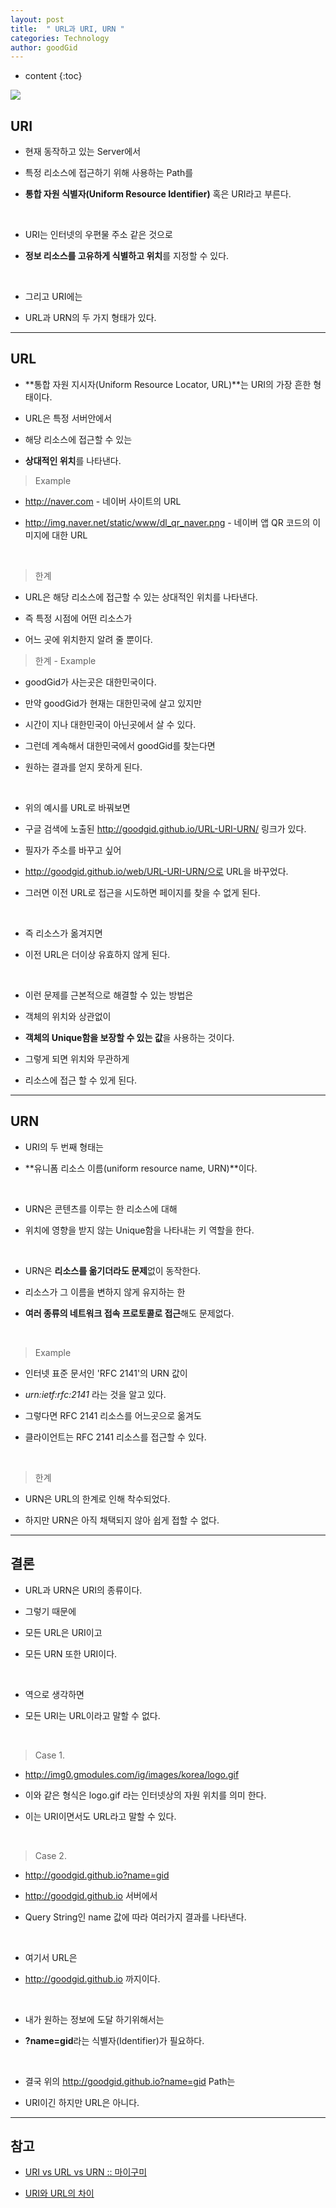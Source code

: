 ```yaml
---
layout: post
title:  " URL과 URI, URN "
categories: Technology
author: goodGid
---
```

* content
{:toc}


![](/assets/img/posts/url_uri_urn_1.png)

## URI

* 현재 동작하고 있는 Server에서 

* 특정 리소스에 접근하기 위해 사용하는 Path를

* **통합 자원 식별자(Uniform Resource Identifier)** 혹은 URI라고 부른다.

<br>

* URI는 인터넷의 우편물 주소 같은 것으로 

* **정보 리소스를 고유하게 식별하고 위치**를 지정할 수 있다.

<br>

* 그리고 URI에는 

* URL과 URN의 두 가지 형태가 있다.











---

## URL

* **통합 자원 지시자(Uniform Resource Locator, URL)**는 URI의 가장 흔한 형태이다.

* URL은 특정 서버안에서 

* 해당 리소스에 접근할 수 있는 

* **상대적인 위치**를 나타낸다.

> Example

* http://naver.com - 네이버 사이트의 URL

* http://img.naver.net/static/www/dl_qr_naver.png - 네이버 앱 QR 코드의 이미지에 대한 URL


<br>

> 한계

* URL은 해당 리소스에 접근할 수 있는 상대적인 위치를 나타낸다.

* 즉 특정 시점에 어떤 리소스가 

* 어느 곳에 위치한지 알려 줄 뿐이다.

> 한계 - Example

* goodGid가 사는곳은 대한민국이다.

* 만약 goodGid가 현재는 대한민국에 살고 있지만

* 시간이 지나 대한민국이 아닌곳에서 살 수 있다.

* 그런데 계속해서 대한민국에서 goodGid를 찾는다면 

* 원하는 결과를 얻지 못하게 된다.

<br>

* 위의 예시를 URL로 바꿔보면

* 구글 검색에 노출된 http://goodgid.github.io/URL-URI-URN/ 링크가 있다.

* 필자가 주소를 바꾸고 싶어 

* http://goodgid.github.io/web/URL-URI-URN/으로 URL을 바꾸었다.

* 그러면 이전 URL로 접근을 시도하면 페이지를 찾을 수 없게 된다.

<br>

* 즉 리소스가 옮겨지면

* 이전 URL은 더이상 유효하지 않게 된다.

<br>

* 이런 문제를 근본적으로 해결할 수 있는 방법은

* 객체의 위치와 상관없이 

* **객체의 Unique함을 보장할 수 있는 값**을 사용하는 것이다.

* 그렇게 되면 위치와 무관하게 

* 리소스에 접근 할 수 있게 된다.

---

## URN

* URI의 두 번째 형태는 

* **유니폼 리소스 이름(uniform resource name, URN)**이다.

<br>

* URN은 콘텐츠를 이루는 한 리소스에 대해 

* 위치에 영향을 받지 않는 Unique함을 나타내는 키 역할을 한다.


<br>

* URN은 **리소스를 옮기더라도 문제**없이 동작한다.

* 리소스가 그 이름을 변하지 않게 유지하는 한 

* **여러 종류의 네트워크 접속 프로토콜로 접근**해도 문제없다.


<br>

> Example

* 인터넷 표준 문서인 'RFC 2141'의 URN 값이

* *urn:ietf:rfc:2141* 라는 것을 알고 있다.

* 그렇다면 RFC 2141 리소스를 어느곳으로 옮겨도

* 클라이언트는 RFC 2141 리소스를 접근할 수 있다.

<br>

> 한계

* URN은 URL의 한계로 인해 착수되었다.

* 하지만 URN은 아직 채택되지 않아 쉽게 접할 수 없다.


---

## 결론

* URL과 URN은 URI의 종류이다.

* 그렇기 때문에

* 모든 URL은 URI이고 

* 모든 URN 또한 URI이다.

<br>

* 역으로 생각하면

* 모든 URI는 URL이라고 말할 수 없다.

<br>

> Case 1.

* http://img0.gmodules.com/ig/images/korea/logo.gif 

* 이와 같은 형식은 logo.gif 라는 인터넷상의 자원 위치를 의미 한다. 

* 이는 URI이면서도 URL라고 말할 수 있다. 

<br>

> Case 2.

* http://goodgid.github.io?name=gid

* http://goodgid.github.io 서버에서 

* Query String인 name 값에 따라 여러가지 결과를 나타낸다. 

<br>

* 여기서 URL은

* http://goodgid.github.io 까지이다. 

<br>

* 내가 원하는 정보에 도달 하기위해서는 

* **?name=gid**라는 식별자(Identifier)가 필요하다.

<br>

* 결국 위의 http://goodgid.github.io?name=gid Path는 

* URI이긴 하지만 URL은 아니다. 


---

## 참고

* [URI vs URL vs URN :: 마이구미](http://mygumi.tistory.com/139)

* [URI와 URL의 차이](http://lambdaexp.tistory.com/39)